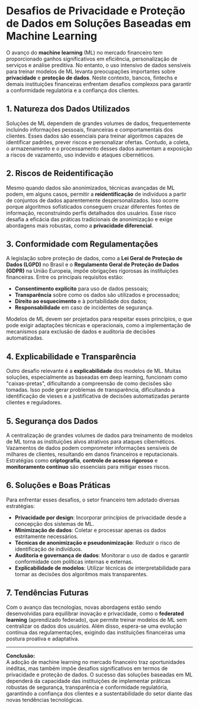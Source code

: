 # Desafios de Privacidade e Proteção de Dados em Soluções Baseadas em Machine Learning

O avanço do **machine learning** (ML) no mercado financeiro tem proporcionado ganhos significativos em eficiência, personalização de serviços e análise preditiva. No entanto, o uso intensivo de dados sensíveis para treinar modelos de ML levanta preocupações importantes sobre **privacidade** e **proteção de dados**. Neste contexto, bancos, fintechs e demais instituições financeiras enfrentam desafios complexos para garantir a conformidade regulatória e a confiança dos clientes.

## 1. Natureza dos Dados Utilizados

Soluções de ML dependem de grandes volumes de dados, frequentemente incluindo informações pessoais, financeiras e comportamentais dos clientes. Esses dados são essenciais para treinar algoritmos capazes de identificar padrões, prever riscos e personalizar ofertas. Contudo, a coleta, o armazenamento e o processamento desses dados aumentam a exposição a riscos de vazamento, uso indevido e ataques cibernéticos.

## 2. Riscos de Reidentificação

Mesmo quando dados são anonimizados, técnicas avançadas de ML podem, em alguns casos, permitir a **reidentificação** de indivíduos a partir de conjuntos de dados aparentemente despersonalizados. Isso ocorre porque algoritmos sofisticados conseguem cruzar diferentes fontes de informação, reconstruindo perfis detalhados dos usuários. Esse risco desafia a eficácia das práticas tradicionais de anonimização e exige abordagens mais robustas, como a **privacidade diferencial**.

## 3. Conformidade com Regulamentações

A legislação sobre proteção de dados, como a **Lei Geral de Proteção de Dados (LGPD)** no Brasil e o **Regulamento Geral de Proteção de Dados (GDPR)** na União Europeia, impõe obrigações rigorosas às instituições financeiras. Entre os principais requisitos estão:

- **Consentimento explícito** para uso de dados pessoais;
- **Transparência** sobre como os dados são utilizados e processados;
- **Direito ao esquecimento** e à portabilidade dos dados;
- **Responsabilidade** em caso de incidentes de segurança.

Modelos de ML devem ser projetados para respeitar esses princípios, o que pode exigir adaptações técnicas e operacionais, como a implementação de mecanismos para exclusão de dados e auditoria de decisões automatizadas.

## 4. Explicabilidade e Transparência

Outro desafio relevante é a **explicabilidade** dos modelos de ML. Muitas soluções, especialmente as baseadas em deep learning, funcionam como "caixas-pretas", dificultando a compreensão de como decisões são tomadas. Isso pode gerar problemas de transparência, dificultando a identificação de vieses e a justificativa de decisões automatizadas perante clientes e reguladores.

## 5. Segurança dos Dados

A centralização de grandes volumes de dados para treinamento de modelos de ML torna as instituições alvos atrativos para ataques cibernéticos. Vazamentos de dados podem comprometer informações sensíveis de milhares de clientes, resultando em danos financeiros e reputacionais. Estratégias como **criptografia**, **controle de acesso rigoroso** e **monitoramento contínuo** são essenciais para mitigar esses riscos.

## 6. Soluções e Boas Práticas

Para enfrentar esses desafios, o setor financeiro tem adotado diversas estratégias:

- **Privacidade por design**: Incorporar princípios de privacidade desde a concepção dos sistemas de ML.
- **Minimização de dados**: Coletar e processar apenas os dados estritamente necessários.
- **Técnicas de anonimização e pseudonimização**: Reduzir o risco de identificação de indivíduos.
- **Auditoria e governança de dados**: Monitorar o uso de dados e garantir conformidade com políticas internas e externas.
- **Explicabilidade de modelos**: Utilizar técnicas de interpretabilidade para tornar as decisões dos algoritmos mais transparentes.

## 7. Tendências Futuras

Com o avanço das tecnologias, novas abordagens estão sendo desenvolvidas para equilibrar inovação e privacidade, como o **federated learning** (aprendizado federado), que permite treinar modelos de ML sem centralizar os dados dos usuários. Além disso, espera-se uma evolução contínua das regulamentações, exigindo das instituições financeiras uma postura proativa e adaptativa.

---

**Conclusão:**  
A adoção de machine learning no mercado financeiro traz oportunidades inéditas, mas também impõe desafios significativos em termos de privacidade e proteção de dados. O sucesso das soluções baseadas em ML dependerá da capacidade das instituições de implementar práticas robustas de segurança, transparência e conformidade regulatória, garantindo a confiança dos clientes e a sustentabilidade do setor diante das novas tendências tecnológicas.